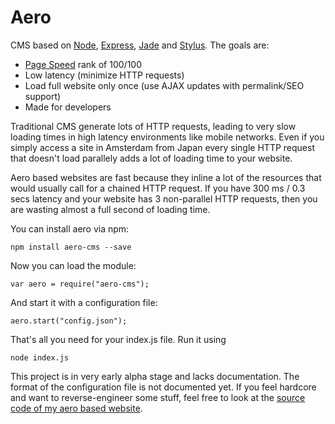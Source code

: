 # Aero
CMS based on [Node](/joyent/node), [Express](/strongloop/express), [Jade](/jadejs/jade) and [Stylus](/LearnBoost/stylus). The goals are:

* [Page Speed](https://developers.google.com/speed/pagespeed/insights/) rank of 100/100
* Low latency (minimize HTTP requests)
* Load full website only once (use AJAX updates with permalink/SEO support)
* Made for developers

Traditional CMS generate lots of HTTP requests, leading to very slow loading times in high latency environments like mobile networks. Even if you simply access a site in Amsterdam from Japan every single HTTP request that doesn't load parallely adds a lot of loading time to your website.

Aero based websites are fast because they inline a lot of the resources that would usually call for a chained HTTP request. If you have 300 ms / 0.3 secs latency and your website has 3 non-parallel HTTP requests, then you are wasting almost a full second of loading time.

You can install aero via npm:

    npm install aero-cms --save

Now you can load the module:

    var aero = require("aero-cms");

And start it with a configuration file:

    aero.start("config.json");

That's all you need for your index.js file.
Run it using

    node index.js

This project is in very early alpha stage and lacks documentation. The format of the configuration file is not documented yet. If you feel hardcore and want to reverse-engineer some stuff, feel free to look at the [source code of my aero based website](https://github.com/blitzprog/blitzprog.org).